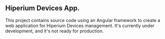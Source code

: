 ## Hiperium Devices App.

This project contains source code using an Angular framework to create a web application for Hiperium Devices management.
It's currently under development, and it's not ready for production.
